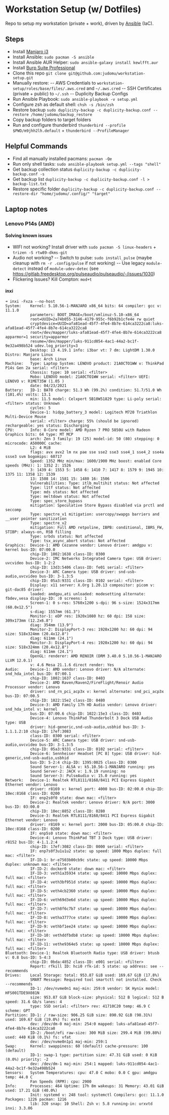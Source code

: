 # Workstation Setup (w/ Dotfiles)

Repo to setup my workstation (private + work), driven by [Ansible](https://www.ansible.com/) (IaC).

## Steps

- Install [Manjaro i3](https://www.manjaro.org/downloads/community/i3/)
- Install Ansible: `sudo pacman -S ansible`
- Install Ansible AUR Helper: `sudo ansible-galaxy install kewlfft.aur`
- Install [Burp Suite Professional](https://portswigger.net/burp/pro)
- Clone this repo `git clone git@github.com:judomu/workstation-setup.git`
- Manually restore:
-- AWS Credentials to `workstation-setup/roles/base/files/.aws.cred` and `~/.aws.cred`
-- SSH Certificates (private + public) to `~/.ssh`
-- Duplicity Backup Configs
- Run Ansible Playbook: `sudo ansible-playbook -v setup.yml`
- Configure zsh as default shell: `chsh -s /bin/zsh`
- Restore backup `sudo duplicity-backup -c duplicity-backup.conf --restore /home/judomu/backup_restore`
- Copy backup folders to target folders
- Run and configure thunderbird `thunderbird --profile $PWD/m9jhh2lh.default` + `thunderbird --ProfileManager`

## Helpful Commands

- Find all manually installed pacmans: `pacman -Qe`
- Run only shell tasks: `sudo ansible-playbook setup.yml --tags "shell"`
- Get backup collection status `duplicity-backup -c duplicity-backup.conf -s`
- Get backup list `duplicity-backup -c duplicity-backup.conf -l > backup-list.txt`
- Restore specific folder `duplicity-backup -c duplicity-backup.conf --restore-dir "home/judomu/.config/" "target"`

## Laptop notes

### Lenovo P14s (AMD)

#### Solving known issues

- WIFI not working? Install driver with `sudo pacman -S linux-headers` + `trizen -S rtw89-dkms-git`
- Audio not working?
-- Switch to pulse: `sudo install_pulse` (maybe cleanup with `rm -r .config/pulse` if not working)
-- Use legacy `module-detect` instead of `module-udev-detec` (see https://gitlab.freedesktop.org/pulseaudio/pulseaudio/-/issues/1030)
- Flickering Issues? Kill Compton: `mod+t`

#### inxi

```
➜ inxi -Fxza --no-host                        
System:    Kernel: 5.10.56-1-MANJARO x86_64 bits: 64 compiler: gcc v: 11.1.0
           parameters: BOOT_IMAGE=/boot/vmlinuz-5.10-x86_64
           root=UUID=2a74b055-3146-4179-955c-f6b92b1cfe4e rw quiet
           cryptdevice=UUID=afa81ead-45f7-4fe4-8b7e-614ca3222ca8:luks-afa81ead-45f7-4fe4-8b7e-614ca3222ca8
           root=/dev/mapper/luks-afa81ead-45f7-4fe4-8b7e-614ca3222ca8 apparmor=1 security=apparmor
           resume=/dev/mapper/luks-911cd054-4ac1-44a2-bc1f-9e32a498b524 udev.log_priority=3
           Desktop: i3 4.19.1 info: i3bar vt: 7 dm: LightDM 1.30.0 Distro: Manjaro Linux
           base: Arch Linux
Machine:   Type: Laptop System: LENOVO product: 21A0CTO1WW v: ThinkPad P14s Gen 2a serial: <filter>
           Chassis: type: 10 serial: <filter>
           Mobo: LENOVO model: 21A0CTO1WW serial: <filter> UEFI: LENOVO v: R1MET35W (1.05 )
           date: 04/23/2021
Battery:   ID-1: BAT0 charge: 51.3 Wh (99.2%) condition: 51.7/51.0 Wh (101.4%) volts: 13.1
           min: 11.5 model: Celxpert 5B10W51829 type: Li-poly serial: <filter> status: Unknown
           cycles: 5
           Device-1: hidpp_battery_3 model: Logitech M720 Triathlon Multi-Device Mouse
           serial: <filter> charge: 55% (should be ignored) rechargeable: yes status: Discharging
CPU:       Info: 8-Core model: AMD Ryzen 7 PRO 5850U with Radeon Graphics bits: 64 type: MT MCP
           arch: Zen 3 family: 19 (25) model-id: 50 (80) stepping: 0 microcode: A50000C cache:
           L2: 4 MiB
           flags: avx avx2 lm nx pae sse sse2 sse3 sse4_1 sse4_2 sse4a ssse3 svm bogomips: 60717
           Speed: 1352 MHz min/max: 1600/1900 MHz boost: enabled Core speeds (MHz): 1: 1352 2: 1526
           3: 1439 4: 1553 5: 1458 6: 1410 7: 1417 8: 1579 9: 1945 10: 1375 11: 1358 12: 1539
           13: 1508 14: 1581 15: 1480 16: 1506
           Vulnerabilities: Type: itlb_multihit status: Not affected
           Type: l1tf status: Not affected
           Type: mds status: Not affected
           Type: meltdown status: Not affected
           Type: spec_store_bypass
           mitigation: Speculative Store Bypass disabled via prctl and seccomp
           Type: spectre_v1 mitigation: usercopy/swapgs barriers and __user pointer sanitization
           Type: spectre_v2
           mitigation: Full AMD retpoline, IBPB: conditional, IBRS_FW, STIBP: always-on, RSB filling
           Type: srbds status: Not affected
           Type: tsx_async_abort status: Not affected
Graphics:  Device-1: AMD Cezanne vendor: Lenovo driver: amdgpu v: kernel bus-ID: 07:00.0
           chip-ID: 1002:1638 class-ID: 0300
           Device-2: IMC Networks Integrated Camera type: USB driver: uvcvideo bus-ID: 1-2:2
           chip-ID: 13d3:5406 class-ID: fe01 serial: <filter>
           Device-3: ARC Camera type: USB driver: snd-usb-audio,uvcvideo bus-ID: 3-1.3:5
           chip-ID: 05a3:9331 class-ID: 0102 serial: <filter>
           Display: x11 server: X.Org 1.20.13 compositor: picom v: git-dac85 driver:
           loaded: amdgpu,ati unloaded: modesetting alternate: fbdev,vesa display-ID: :0 screens: 1
           Screen-1: 0 s-res: 5760x1200 s-dpi: 96 s-size: 1524x317mm (60.0x12.5")
           s-diag: 1557mm (61.3")
           Monitor-1: eDP res: 1920x1080 hz: 60 dpi: 158 size: 309x173mm (12.2x6.8")
           diag: 354mm (13.9")
           Monitor-2: DisplayPort-3 res: 1920x1200 hz: 60 dpi: 94 size: 518x324mm (20.4x12.8")
           diag: 611mm (24.1")
           Monitor-3: DisplayPort-4 res: 1920x1200 hz: 60 dpi: 94 size: 518x324mm (20.4x12.8")
           diag: 611mm (24.1")
           OpenGL: renderer: AMD RENOIR (DRM 3.40.0 5.10.56-1-MANJARO LLVM 12.0.1)
           v: 4.6 Mesa 21.1.6 direct render: Yes
Audio:     Device-1: AMD vendor: Lenovo driver: N/A alternate: snd_hda_intel bus-ID: 07:00.1
           chip-ID: 1002:1637 class-ID: 0403
           Device-2: AMD Raven/Raven2/FireFlight/Renoir Audio Processor vendor: Lenovo
           driver: snd_rn_pci_acp3x v: kernel alternate: snd_pci_acp3x bus-ID: 07:00.5
           chip-ID: 1022:15e2 class-ID: 0480
           Device-3: AMD Family 17h HD Audio vendor: Lenovo driver: snd_hda_intel v: kernel
           bus-ID: 07:00.6 chip-ID: 1022:15e3 class-ID: 0403
           Device-4: Lenovo ThinkPad Thunderbolt 3 Dock USB Audio type: USB
           driver: hid-generic,snd-usb-audio,usbhid bus-ID: 3-1.1.1.2:10 chip-ID: 17ef:3083
           class-ID: 0300 serial: <filter>
           Device-5: ARC Camera type: USB driver: snd-usb-audio,uvcvideo bus-ID: 3-1.3:5
           chip-ID: 05a3:9331 class-ID: 0102 serial: <filter>
           Device-6: Sennheiser Headset [PC 8] type: USB driver: hid-generic,snd-usb-audio,usbhid
           bus-ID: 5-2:4 chip-ID: 1395:0025 class-ID: 0300
           Sound Server-1: ALSA v: k5.10.56-1-MANJARO running: yes
           Sound Server-2: JACK v: 1.9.19 running: no
           Sound Server-3: PulseAudio v: 15.0 running: yes
Network:   Device-1: Realtek RTL8111/8168/8411 PCI Express Gigabit Ethernet vendor: Lenovo
           driver: r8169 v: kernel port: 4000 bus-ID: 02:00.0 chip-ID: 10ec:8168 class-ID: 0200
           IF: enp2s0f0 state: down mac: <filter>
           Device-2: Realtek vendor: Lenovo driver: N/A port: 3000 bus-ID: 03:00.0
           chip-ID: 10ec:8852 class-ID: 0280
           Device-3: Realtek RTL8111/8168/8411 PCI Express Gigabit Ethernet vendor: Lenovo
           driver: r8169 v: kernel port: 2000 bus-ID: 05:00.0 chip-ID: 10ec:8168 class-ID: 0200
           IF: enp5s0 state: down mac: <filter>
           Device-4: Lenovo ThinkPad TBT 3 Dock type: USB driver: r8152 bus-ID: 4-1.1.2:4
           chip-ID: 17ef:3082 class-ID: 0000 serial: <filter>
           IF: enp7s0f3u1u1u2 state: up speed: 1000 Mbps duplex: full mac: <filter>
           IF-ID-1: br-e7503b00cb9c state: up speed: 10000 Mbps duplex: unknown mac: <filter>
           IF-ID-2: docker0 state: down mac: <filter>
           IF-ID-3: veth1a35934 state: up speed: 10000 Mbps duplex: full mac: <filter>
           IF-ID-4: veth3bf951d state: up speed: 10000 Mbps duplex: full mac: <filter>
           IF-ID-5: veth4cb2360 state: up speed: 10000 Mbps duplex: full mac: <filter>
           IF-ID-6: veth69d3e6d state: up speed: 10000 Mbps duplex: full mac: <filter>
           IF-ID-7: veth8f6c7b7 state: up speed: 10000 Mbps duplex: full mac: <filter>
           IF-ID-8: vetha3777ce state: up speed: 10000 Mbps duplex: full mac: <filter>
           IF-ID-9: vethbf1ee24 state: up speed: 10000 Mbps duplex: full mac: <filter>
           IF-ID-10: vethddfbdb8 state: up speed: 10000 Mbps duplex: full mac: <filter>
           IF-ID-11: vethe9364e5 state: up speed: 10000 Mbps duplex: full mac: <filter>
Bluetooth: Device-1: Realtek Bluetooth Radio type: USB driver: btusb v: 0.8 bus-ID: 5-4:3
           chip-ID: 0bda:4852 class-ID: e001 serial: <filter>
           Report: rfkill ID: hci0 rfk-id: 5 state: up address: see --recommends
Drives:    Local Storage: total: 953.87 GiB used: 169.67 GiB (17.8%)
           SMART Message: Required tool smartctl not installed. Check --recommends
           ID-1: /dev/nvme0n1 maj-min: 259:0 vendor: SK Hynix model: HFS001TDE9X081N
           size: 953.87 GiB block-size: physical: 512 B logical: 512 B speed: 31.6 Gb/s lanes: 4
           type: SSD serial: <filter> rev: 41710C20 temp: 46.9 C scheme: GPT
Partition: ID-1: / raw-size: 906.25 GiB size: 890.92 GiB (98.31%) used: 169.67 GiB (19.0%) fs: ext4
           dev: /dev/dm-0 maj-min: 254:0 mapped: luks-afa81ead-45f7-4fe4-8b7e-614ca3222ca8
           ID-2: /boot/efi raw-size: 300 MiB size: 299.4 MiB (99.80%) used: 440 KiB (0.1%) fs: vfat
           dev: /dev/nvme0n1p1 maj-min: 259:1
Swap:      Kernel: swappiness: 60 (default) cache-pressure: 100 (default)
           ID-1: swap-1 type: partition size: 47.31 GiB used: 0 KiB (0.0%) priority: -2
           dev: /dev/dm-1 maj-min: 254:1 mapped: luks-911cd054-4ac1-44a2-bc1f-9e32a498b524
Sensors:   System Temperatures: cpu: 47.0 C mobo: 0.0 C gpu: amdgpu temp: 44.0 C
           Fan Speeds (RPM): cpu: 2900
Info:      Processes: 464 Uptime: 17h 8m wakeups: 31 Memory: 43.01 GiB used: 17.21 GiB (40.0%)
           Init: systemd v: 248 tool: systemctl Compilers: gcc: 11.1.0 Packages: 1226 pacman: 1216
           lib: 320 snap: 10 Shell: Zsh v: 5.8 running-in: urxvtd inxi: 3.3.06
```
